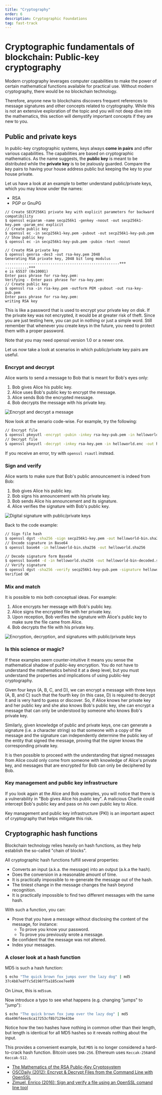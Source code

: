 ```yaml
---
title: "Cryptography"
order: 6
description: Cryptographic Foundations
tag: fast-track
---
```


# Cryptographic fundamentals of blockchain: Public-key cryptography

Modern cryptography leverages computer capabilities to make the power of certain mathematical functions available for practical use. Without modern cryptography, there would be no blockchain technology.

Therefore, anyone new to blockchains discovers frequent references to message signatures and other concepts related to cryptography. While this is not an extensive exploration of the topic and you will not deep dive into the mathematics, this section will demystify important concepts if they are new to you.

## Public and private keys

In public-key cryptographic systems, keys always **come in pairs** and offer various capabilities. The capabilities are based on cryptographic mathematics. As the name suggests, the **public key** is meant to be distributed while the **private key** is to be jealously guarded. Compare the key pairs to having your house address public but keeping the key to your house private.

Let us have a look at an example to better understand public/private keys, which you may know under the names:

* RSA
* PGP or GnuPG

```
// Create SECP256K1 private key with explicit parameters for backward compatibility
$ openssl ecparam -name secp256k1 -genkey -noout -out secp256k1-key.pem -param_enc explicit
// Create public key
$ openssl ec -in secp256k1-key.pem -pubout -out secp256k1-key-pub.pem
// Show public key
$ openssl ec -in secp256k1-key-pub.pem -pubin -text -noout

// Create RSA private key
$ openssl genrsa -des3 -out rsa-key.pem 2048
Generating RSA private key, 2048 bit long modulus
.....................................................+++
...........+++
e is 65537 (0x10001)
Enter pass phrase for rsa-key.pem:
Verifying - Enter pass phrase for rsa-key.pem:
// Create public key
$ openssl rsa -in rsa-key.pem -outform PEM -pubout -out rsa-key-pub.pem
Enter pass phrase for rsa-key.pem:
writing RSA key
```

This is like a password that is used to encrypt your private key on disk. If the private key was not encrypted, it would be at greater risk of theft. Since you are just testing here, you can put in nothing or just a simple word. Still remember that whenever you create keys in the future, you need to protect them with a proper password.

<HighlightBox type="tip">

Note that you may need openssl version 1.0 or a newer one.

</HighlightBox>

Let us now take a look at scenarios in which public/private key pairs are useful.

### Encrypt and decrypt

Alice wants to send a message to Bob that is meant for Bob's eyes only:

1. Bob gives Alice his public key.
2. Alice uses Bob's public key to encrypt the message.
3. Alice sends Bob the encrypted message.
4. Bob decrypts the message with his private key.

![Encrypt and decrypt a message](images/00_11_rsa_keys_v1.png)

Now look at the senario code-wise. For example, try the following:

```bash
// Encrypt file
$ openssl pkeyutl -encrypt -pubin -inkey rsa-key-pub.pem -in helloworld.txt -out helloworld.enc
// Decrypt file
$ openssl pkeyutl -decrypt -inkey rsa-key.pem -in helloworld.enc -out helloworld2.txt
```

<HighlightBox type="tip">

If you receive an error, try with `openssl rsautl` instead.

</HighlightBox>

### Sign and verify

Alice wants to make sure that Bob's public announcement is indeed from Bob:

1. Bob gives Alice his public key.
2. Bob signs his announcement with his private key.
3. Bob sends Alice his announcement and its signature.
4. Alice verifies the signature with Bob's public key.

![Digital signature with public/private keys](images/00_12_digital_signature_keys_v2.png)

Back to the code example:

```bash
// Sign file hash
$ openssl dgst -sha256 -sign secp256k1-key.pem -out helloworld-bin.sha256 helloworld.txt
// Encode signature in Base64
$ openssl base64 -in helloworld-bin.sha256 -out helloworld.sha256

// Decode signature form Base64
$ openssl base64 -d -in helloworld.sha256 -out helloworld-bin-decoded.sha256
// Verify signature
$ openssl dgst -sha256 -verify secp256k1-key-pub.pem -signature helloworld-bin-decoded.sha256 helloworld.txt
Verified OK
```

### Mix and match

It is possible to mix both conceptual ideas. For example:

1. Alice encrypts her message with Bob's public key.
2. Alice signs the encrypted file with her private key.
3. Upon reception, Bob verifies the signature with Alice's public key to make sure the file came from Alice.
4. Bob decrypts the file with his private key.

![Encryption, decryption, and signatures with public/private keys](images/00_13_mix_n_match_keys_v3.png)

### Is this science or magic?

If these examples seem counter-intuitive it means you sense the mathematical shadow of public-key encryption. You do not have to understand the mathematics behind it at a deep level, but you must understand the properties and implications of using public-key cryptography.

Given four keys (A, B, C, and D), we can encrypt a message with three keys (A, B, and C) such that the fourth key (in this case, D) is required to decrypt it and is very hard to guess or discover. So, if Alice knows her private key and her public key and she also knows Bob's public key, she can encrypt a message that can only be understood by someone who knows Bob's private key.

Similarly, given knowledge of public and private keys, one can generate a signature (i.e. a character string) so that someone with a copy of the message and the signature can independently determine the public key of the entity that signed the message, proving that the signer knows the corresponding private key.

It is then possible to proceed with the understanding that signed messages from Alice could only come from someone with knowledge of Alice's private key, and messages that are encrypted for Bob can only be deciphered by Bob.

### Key management and public key infrastructure

If you look again at the Alice and Bob examples, you will notice that there is a vulnerability in "Bob gives Alice his public key". A malicious Charlie could intercept Bob's public key and pass on _his own_ public key to Alice.

Key management and public key infrastructure (PKI) is an important aspect of cryptography that helps mitigate this risk.

## Cryptographic hash functions

Blockchain technology relies heavily on hash functions, as they help establish the so-called "chain of blocks".

All cryptographic hash functions fulfill several properties:

* Converts an input (a.k.a. the message) into an output (a.k.a the hash).
* Does the conversion in a reasonable amount of time.
* It is practically impossible to re-generate the message out of the hash.
* The tiniest change in the message changes the hash beyond recognition.
* It is practically impossible to find two different messages with the same hash.

With such a function, you can:

* Prove that you have a message without disclosing the content of the message, for instance:
    * To prove you know your password.
    * To prove you previously wrote a message.
* Be confident that the message was not altered.
* Index your messages.

### A closer look at a hash function

MD5 is such a hash function:

```bash
$ echo "The quick brown fox jumps over the lazy dog" | md5
37c4b87edffc5d198ff5a185cee7ee09
```

On Linux, this is `md5sum`.

Now introduce a typo to see what happens (e.g. changing "jumps" to "jump"):

```bash
$ echo "The quick brown fox jump over the lazy dog" | md5
4ba496f4eec6ca17253cf8b7129e43be
```

Notice how the two hashes have nothing in common other than their length, but length is identical for all MD5 hashes so it reveals nothing about the input.

<HighlightBox type="info">

This provides a convenient example, but `MD5` is no longer considered a hard-to-crack hash function. Bitcoin uses `SHA-256`. Ethereum uses `Keccak-256`and `Keccak-512`.

</HighlightBox>

<HighlightBox type="reading">

* [The Mathematics of the RSA Public-Key Cryptosystem](https://www.nku.edu/~christensen/the%20mathematics%20of%20the%20RSA%20cryptosystem.pdf)
* [OSCDaily (2012): Encrypt & Decrypt Files from the Command Line with OpenSSL](http://osxdaily.com/2012/01/30/encrypt-and-decrypt-files-with-openssl/)
* [Zimuel, Enrico (2016): Sign and verify a file using an OpenSSL comand line tool](https://gist.github.com/ezimuel/3cb601853db6ebc4ee49)

</HighlightBox>
